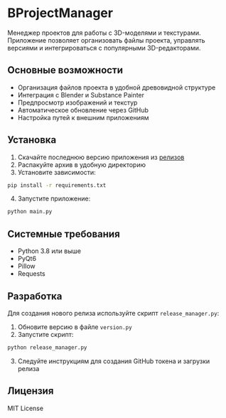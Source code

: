 # BProjectManager

Менеджер проектов для работы с 3D-моделями и текстурами. Приложение позволяет организовать файлы проекта, управлять версиями и интегрироваться с популярными 3D-редакторами.

## Основные возможности

- Организация файлов проекта в удобной древовидной структуре
- Интеграция с Blender и Substance Painter
- Предпросмотр изображений и текстур
- Автоматическое обновление через GitHub
- Настройка путей к внешним приложениям

## Установка

1. Скачайте последнюю версию приложения из [релизов](https://github.com/BufBuf1421/BProjectManager/releases)
2. Распакуйте архив в удобную директорию
3. Установите зависимости:
```bash
pip install -r requirements.txt
```
4. Запустите приложение:
```bash
python main.py
```

## Системные требования

- Python 3.8 или выше
- PyQt6
- Pillow
- Requests

## Разработка

Для создания нового релиза используйте скрипт `release_manager.py`:

1. Обновите версию в файле `version.py`
2. Запустите скрипт:
```bash
python release_manager.py
```
3. Следуйте инструкциям для создания GitHub токена и загрузки релиза

## Лицензия

MIT License
